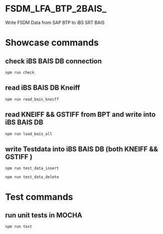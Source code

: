 # FSDM_LFA_BTP_2BAIS_
Write FSDM Data from SAP BTP to iBS SRT BAIS

# Showcase  commands
## check iBS BAIS DB connection
```
npm run check
```
## read iBS BAIS DB Kneiff
```
npm run read_bais_kneiff
```
## read KNEIFF && GSTIFF from BPT and write into iBS BAIS DB
```
npm run load_bais_all
```
## write Testdata into iBS BAIS DB (both KNEIFF && GSTIFF )
```
npm run test_data_insert
```
```
npm run test_data_delete
```

# Test commands
## run unit tests in MOCHA
```
npm run test
```




